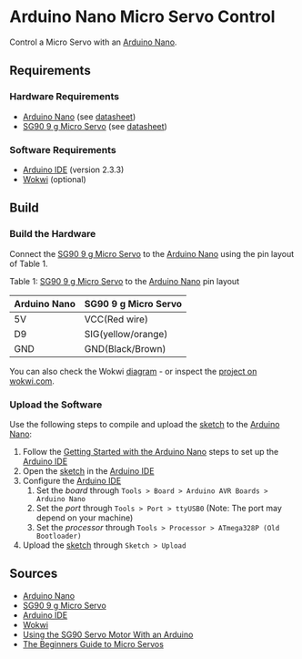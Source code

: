 # Arduino Nano Micro Servo Control

Control a Micro Servo with an [Arduino Nano].

## Requirements

### Hardware Requirements

- [Arduino Nano] (see [datasheet](docs/Arduino_Nano_Datasheet.pdf))
- [SG90 9 g Micro Servo] (see [datasheet](docs/SG9_Servo_Motor_Datasheet.pdf))

### Software Requirements

- [Arduino IDE] (version 2.3.3)
- [Wokwi] (optional)

## Build

### Build the Hardware

Connect the [SG90 9 g Micro Servo] to the [Arduino Nano] using the pin layout of Table 1.

Table 1: [SG90 9 g Micro Servo] to the [Arduino Nano] pin layout

| Arduino Nano | SG90 9 g Micro Servo |
|---|---|
| 5V | VCC(Red wire) |
| D9 | SIG(yellow/orange) |
| GND | GND(Black/Brown) |

You can also check the Wokwi [diagram](diagram.json) - or inspect the [project on wokwi.com](https://wokwi.com/projects/410565261315749889).

### Upload the Software

Use the following steps to compile and upload the [sketch](sketch/sketch.ino) to the [Arduino Nano]:

1. Follow the [Getting Started with the Arduino Nano] steps to set up the [Arduino IDE]
2. Open the [sketch](sketch/sketch.ino) in the [Arduino IDE]
3. Configure the [Arduino IDE]
    1. Set the *board* through `Tools > Board > Arduino AVR Boards > Arduino Nano`
    2. Set the *port* through `Tools > Port > ttyUSB0` (Note: The port may depend on your machine)
    3. Set the *processor* through `Tools > Processor > ATmega328P (Old Bootloader)`
4. Upload the [sketch](sketch/sketch.ino) through `Sketch > Upload`

## Sources

- [Arduino Nano]
- [SG90 9 g Micro Servo]
- [Arduino IDE]
- [Wokwi]
- [Using the SG90 Servo Motor With an Arduino]
- [The Beginners Guide to Micro Servos]

[Arduino Nano]: https://docs.arduino.cc/hardware/nano/
[SG90 9 g Micro Servo]: https://components101.com/sites/default/files/component_datasheet/SG90%20Servo%20Motor%20Datasheet.pdf
[Arduino IDE]: https://www.arduino.cc/en/software/
[Wokwi]: https://wokwi.com/
[Getting Started with the Arduino Nano]: https://wiki-content.arduino.cc/en/Guide/ArduinoNano
[Using the SG90 Servo Motor With an Arduino]: https://www.electronics-lab.com/project/using-sg90-servo-motor-arduino/
[The Beginners Guide to Micro Servos]: https://projecthub.arduino.cc/arduino_uno_guy/the-beginners-guide-to-micro-servos-ae2a30